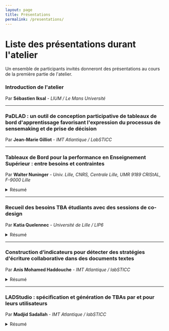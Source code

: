 ```yaml
---
layout: page
title: Présentations 
permalink: /presentations/
---
```

# Liste des présentations durant l'atelier
Un ensemble de participants invités donneront des présentations au cours de la première partie de l'atelier. 

### Introduction de l'atelier
Par **Sébastien Iksal** - *LIUM / Le Mans Université*

---
### PaDLAD : un outil de conception participative de tableaux de bord d'apprentissage favorisant l'expression du processus de sensemaking et de prise de décision
Par **Jean-Marie Gilliot** - *IMT Atlantique / LabSTICC*

---

### Tableaux de Bord pour la performance en Enseignement Supérieur : entre besoins et contraintes
Par **Walter Nuninger** - *Univ. Lille, CNRS, Centrale Lille, UMR 9189 CRIStAL, F-9000 Lille*

<details>
<summary>Résumé</summary>
La performance en Enseignement Supérieur repose sur une offre de formation efficiente, inclusive et accessible tout au long de la vie. Elle doit intégrer l'expérience professionnelle individuelle dans la conception des parcours pour soutenir l'employabilité et les enjeux sociétaux (RSE). Les tableaux de bords prospectifs (TdP) répondent à cette stratégie en alliant toutes les dimensions, dont la gestion des compétences. L'évolution du numérique et l'accès aux données en grand nombre est une opportunité au service de formations plus ouvertes qui suivent des parcours personnalisés en lien avec les financeurs (client, coût, processus). Les tableaux bords administratifs (TbA) répondent à l'objectif du suivi et de qualité de la réalisation des formations (procédé). Lors de la réalisation diplômante, l'apprentissage doit pouvoir être mesuré. La performance d'apprentissage en situations formatives (activités pédagogiques dans le cours et/ou expérience professionnelle comme en alternance intégrative) demande à être discutée avec les parties prenantes : étudiants et apprenants acteurs, formateurs guidant et tuteurs experts accompagnants. Les tableaux de bords formatifs (TdB) visualisent alors des indicateurs jugés pertinents dans le contexte. Les dispositifs basés sur le numérique, permettent de générer des traces qu'il convient de collecter, sélectionner et traiter pour comprendre et optimiser l'apprentissage. Les objectifs sont de complexité graduelle : depuis des jalons d'avancement (suivi du scénario et des activités), le guidage semi-automatique vers des ressources, la rétroaction sur l'activité ou le dispositif (régulation), et la facilitation de l'interaction de face-à-face dans le cadre du cours inversé et l'accompagnement (leviers à prioriser), pour aboutir à une évaluation partagée des compétences. Ce cadre ainsi défini, l'intérêt pour l'évaluation par les pairs est précisé. Enfin, un retour d'expérience est fait suite à un groupe de travail de tuteurs-accompagnant pour la conception d'une interface utile à leurs missions. Le but est de montrer l'intérêt de développer une visualisation adaptée au besoin avec les usagers, tout en soulignant les contraintes (RGPD) et difficultés liées à l'implantation lorsqu'elle est soutenue. En ouvrant ces perspectives, l'adaptation sera forcément locale pour un objectif d'usage clair qui modifie les pratiques professionnelles mais soutient l'interaction collective éthique dans une communauté de pratiques et une organisation apprenante.
</details>

---
### Recueil des besoins TBA étudiants avec des sessions de co-design
Par **Katia Quelennec** - *Université de Lille / LIP6*
<details>
<summary>Résumé</summary>
Ce retour d'expérience présentera le déroulement et les résultats des sessions de co-conception de TBA étudiants. Nous avons utilisé les outils PADDLE ou ePADDLE, en présentiel ou à distance avec des étudiants de profil variés (DUT MMI de Chambéry, 1ère année de licence en langue, 2ème et 5ème année de pharmacie de Lille).
</details>

---
### Construction d’indicateurs pour détecter des stratégies d'écriture collaborative dans des documents textes
Par **Anis Mohamed Haddouche** - *IMT Atlantique / labSTICC*
<details>
<summary>Résumé</summary>
Lors de la conception des tableaux de bords, les enseignants demandent souvent des indicateurs pour suivre la collaboration entre les étudiants. Nos travaux nous ont conduits à élaborer des indicateurs pour détecter des stratégies d’écriture collaborative sur des documents textes. L’élaboration de ces indicateurs est difficile car il est nécessaire de combiner différents outils de traitement des données et de valider ces indicateurs. Cette présentation se focalise sur le processus de construction et de validation des ces indicateurs entre statisticiens et enseignants. 
</details>

---

### LADStudio : spécification et génération de TBAs par et pour leurs utilisateurs
Par **Madjid Sadallah** - *IMT Atlantique / labSTICC*

<details>
<summary>Résumé</summary>
LADStudio est une tentative pour concevoir un outil auteur de spécification déclarative et assistée de TBAs et de génération de prototypes intermédiaires. Se basant sur un espace de conception raffinée, son module de spécification permet de décrire le processus décisionnel visé. Aussi, une bibliothèque de composants de différentes granularité permet non seulement la réutilisation, mais aussi la capitalisation sur les tableaux de bord produits.
 </details>
 

